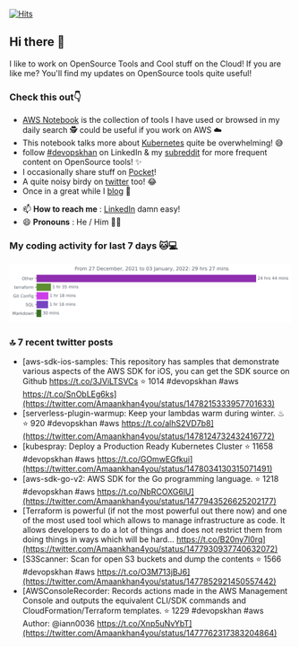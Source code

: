 [![Hits](https://hits.seeyoufarm.com/api/count/incr/badge.svg?url=https%3A%2F%2Fgithub.com%2Fakhan4u%2Fhit-counter&count_bg=%2379C83D&title_bg=%23555555&icon=&icon_color=%23E7E7E7&title=visits&edge_flat=false)](https://hits.seeyoufarm.com)

## Hi there 👋

I like to work on OpenSource Tools and Cool stuff on the Cloud! If you are like me? You'll find my updates on OpenSource tools quite useful!

### Check this out👇

* [AWS Notebook](https://histre.com/public/notebooks/dnllyanu/aws/) is the collection of tools I have used or browsed in my daily search 🕵️ could be useful if you work on AWS ☁️
* This notebook talks more about [Kubernetes](https://histre.com/public/notebooks/6uxdvo3y/kubernetes/) quite be overwhelming! 😅
* follow [#devopskhan](https://www.linkedin.com/feed/hashtag/devopskhan/) on LinkedIn & my [subreddit](https://www.reddit.com/r/devopskhan/) for more frequent content on OpenSource tools! ✨
* I occasionally share stuff on [Pocket](https://getpocket.com/@ej6g8d1dp2829A16a9Tf5d4T6bAMp3d8791rejDe86yem3bm4e14ex4fT4dluk29)!
* A quite noisy birdy on [twitter](https://twitter.com/Amaankhan4you) too! 😂
* Once in a great while I [blog](https://linuxparrot.com/) 😬


- 📫 **How to reach me** : [LinkedIn](https://www.linkedin.com/in/amaan-khan-linux-ninja) damn easy!
- 😄 **Pronouns** : He / Him 🤷‍♂️

### My coding activity for last 7 days 🐱💻

<img src="https://github.com/akhan4u/akhan4u/blob/main/images/stat.svg" alt="Amaan's Wakatime Activity!"/>

### 🔝 7 recent twitter posts
<!-- DEVDOJO:START -->
- [aws-sdk-ios-samples: This repository has samples that demonstrate various aspects of the AWS SDK for iOS, you can get the SDK source on Github https://t.co/3JViLTSVCs
⭐️ 1014
#devopskhan #aws
https://t.co/SnObLEg6ks](https://twitter.com/Amaankhan4you/status/1478215333957701633)
- [serverless-plugin-warmup: Keep your lambdas warm during winter. ♨
⭐️ 920
#devopskhan #aws
https://t.co/alhS2VD7b8](https://twitter.com/Amaankhan4you/status/1478124732432416772)
- [kubespray: Deploy a Production Ready Kubernetes Cluster
⭐️ 11658
#devopskhan #aws
https://t.co/GOmwEGfkui](https://twitter.com/Amaankhan4you/status/1478034130315071491)
- [aws-sdk-go-v2: AWS SDK for the Go programming language. 
⭐️ 1218
#devopskhan #aws
https://t.co/NbRCOXG6lU](https://twitter.com/Amaankhan4you/status/1477943526625202177)
- [Terraform is powerful &lpar;if not the most powerful out there now&rpar; and one of the most used tool which allows to manage infrastructure as code. It allows developers to do a lot of things and does not restrict them from doing things in ways which will be hard… https://t.co/B20ny7l0rq](https://twitter.com/Amaankhan4you/status/1477930937740632072)
- [S3Scanner: Scan for open S3 buckets and dump the contents
⭐️ 1566
#devopskhan #aws
https://t.co/O3M713jBJ6](https://twitter.com/Amaankhan4you/status/1477852921450557442)
- [AWSConsoleRecorder: Records actions made in the AWS Management Console and outputs the equivalent CLI/SDK commands and CloudFormation/Terraform templates.
⭐️ 1229
#devopskhan #aws
Author: @iann0036
https://t.co/Xnp5uNvYbT](https://twitter.com/Amaankhan4you/status/1477762317383204864)
<!-- DEVDOJO:END -->

<!-- ![Amaan's GitHub stats](https://github-readme-stats.vercel.app/api?username=akhan4u&count_private=true&show_icons=true&hide=contribs) -->
